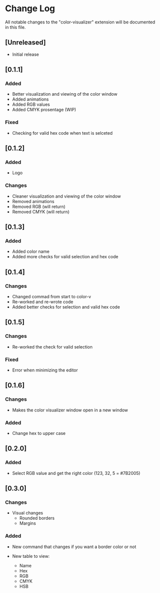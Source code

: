 # Change Log

All notable changes to the "color-visualizer" extension will be documented in this file.

## [Unreleased]

- Initial release

## [0.1.1]

### Added

- Better visualization and viewing of the color window
- Added animations
- Added RGB values
- Added CMYK prosentage (WIP)

### Fixed

- Checking for valid hex code when text is selceted

## [0.1.2]

### Added

- Logo

### Changes

- Cleaner visualization and viewing of the color window
- Removed animations
- Removed RGB (will return)
- Removed CMYK (will return)

## [0.1.3]

### Added

- Added color name
- Added more checks for valid selection and hex code

## [0.1.4]

### Changes

- Changed commad from start to color-v
- Re-worked and re-wrote code
- Added better checks for selection and valid hex code

## [0.1.5]

### Changes

- Re-worked the check for valid selection

### Fixed

- Error when minimizing the editor

## [0.1.6]

### Changes

- Makes the color visualizer window open in a new window

### Added

- Change hex to upper case

## [0.2.0]

### Added

- Select RGB value and get the right color (123, 32, 5 = #7B2005)

## [0.3.0]

### Changes

- Visual changes
  - Rounded borders
  - Margins

### Added

- New command that changes if you want a border color or not

- New table to view:
  - Name
  - Hex
  - RGB
  - CMYK
  - HSB